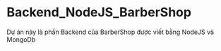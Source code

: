 # Backend_NodeJS_BarberShop
Dự án này là phần Backend của BarberShop được viết bằng NodeJS và MongoDb
